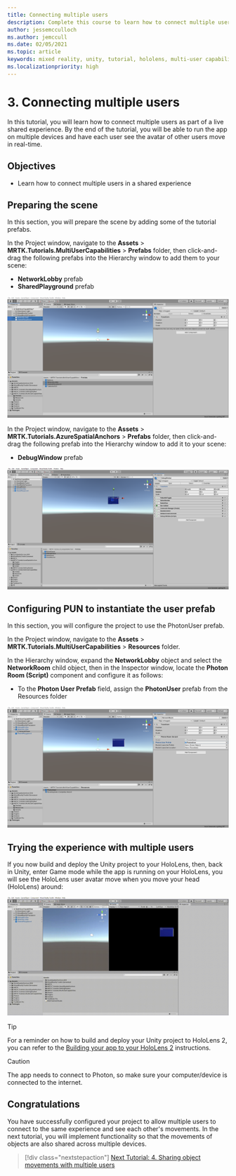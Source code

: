 ```yaml
---
title: Connecting multiple users
description: Complete this course to learn how to connect multiple users in a HoloLens 2 mixed reality application.
author: jessemcculloch
ms.author: jemccull
ms.date: 02/05/2021
ms.topic: article
keywords: mixed reality, unity, tutorial, hololens, multi-user capabilities, Photon, MRTK, mixed reality toolkit, UWP, Azure spatial anchors
ms.localizationpriority: high
---
```


# 3. Connecting multiple users

In this tutorial, you will learn how to connect multiple users as part of a live shared experience. By the end of the tutorial, you will be able to run the app on multiple devices and have each user see the avatar of other users move in real-time.

## Objectives

* Learn how to connect multiple users in a shared experience

## Preparing the scene

In this section, you will prepare the scene by adding some of the tutorial prefabs.

In the Project window, navigate to the **Assets** > **MRTK.Tutorials.MultiUserCapabilities** > **Prefabs** folder, then click-and-drag the following prefabs into the Hierarchy window to add them to your scene:

* **NetworkLobby** prefab
* **SharedPlayground** prefab

![Unity with newly added NetworkLobby and SharedPlayground prefabs selected](images/mr-learning-sharing/sharing-03-section1-step1-1.png)

In the Project window, navigate to the **Assets** > **MRTK.Tutorials.AzureSpatialAnchors** > **Prefabs** folder, then click-and-drag the following prefab into the Hierarchy window to add it to your scene:

* **DebugWindow** prefab

![Unity with newly added DebugWindow prefab selected](images/mr-learning-sharing/sharing-03-section1-step1-2.png)

## Configuring PUN to instantiate the user prefab

In this section, you will configure the project to use the PhotonUser prefab.

In the Project window, navigate to the **Assets** > **MRTK.Tutorials.MultiUserCapabilities** > **Resources** folder.

In the Hierarchy window, expand the **NetworkLobby** object and select the **NetworkRoom** child object, then in the Inspector window, locate the **Photon Room (Script)** component and configure it as follows:

* To the **Photon User Prefab** field, assign the **PhotonUser** prefab from the Resources folder

![Unity with Photon Room component partially configured](images/mr-learning-sharing/sharing-03-section3-step1-1.png)

## Trying the experience with multiple users

If you now build and deploy the Unity project to your HoloLens, then, back in Unity, enter Game mode while the app is running on your HoloLens, you will see the HoloLens user avatar move when you move your head (HoloLens) around:

![Animation showing Unity with networked users](images/mr-learning-sharing/sharing-03-section4-step1-1.gif)

> [!TIP]
> For a reminder on how to build and deploy your Unity project to HoloLens 2, you can refer to the [Building your app to your HoloLens 2](mr-learning-base-02.md#building-your-application-to-your-hololens-2) instructions.

> [!CAUTION]
> The app needs to connect to Photon, so make sure your computer/device is connected to the internet.

## Congratulations

You have successfully configured your project to allow multiple users to connect to the same experience and see each other's movements. In the next tutorial, you will implement functionality so that the movements of objects are also shared across multiple devices.

> [!div class="nextstepaction"]
> [Next Tutorial: 4. Sharing object movements with multiple users](mr-learning-sharing-04.md)
